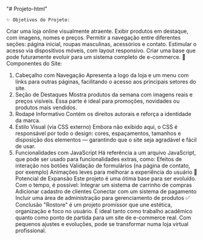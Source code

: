 "# Projeto-html"  

    ✨ Objetivos do Projeto:
Criar uma loja online visualmente atraente.
Exibir produtos em destaque, com imagens, nomes e preços.
Permitir a navegação entre diferentes seções: página inicial, roupas masculinas, acessórios e contato.
Estimular o acesso via dispositivos móveis, com layout responsivo.
Criar uma base que pode futuramente evoluir para um sistema completo de e-commerce.
    🧩 Componentes do Site:
1. Cabeçalho com Navegação
Apresenta a logo da loja e um menu com links para outras páginas, facilitando o acesso aos principais setores do site.
2. Seção de Destaques
Mostra produtos da semana com imagens reais e preços visíveis. Essa parte é ideal para promoções, novidades ou produtos mais vendidos.
3. Rodapé Informativo
Contém os direitos autorais e reforça a identidade da marca.
4. Estilo Visual (via CSS externo)
Embora não exibido aqui, o CSS é responsável por todo o design: cores, espaçamentos, tamanhos e disposição dos elementos — garantindo que o site seja agradável e fácil de usar.
5. Funcionalidades com JavaScript
Há referência a um arquivo JavaScript, que pode ser usado para funcionalidades extras, como:
Efeitos de interação nos botões
Validação de formulários (na página de contato, por exemplo)
Animações leves para melhorar a experiência do usuário
    🚀 Potencial de Expansão
Este projeto é uma ótima base para ser evoluído. Com o tempo, é possível:
Integrar um sistema de carrinho de compras
Adicionar cadastro de clientes
Conectar com um sistema de pagamento
Incluir uma área de administração para gerenciamento de produtos
    ✅ Conclusão
"Rostore" é um projeto promissor que une estética, organização e foco no usuário. É ideal tanto como trabalho acadêmico quanto como ponto de partida para um site de e-commerce real. Com pequenos ajustes e evoluções, pode se transformar numa loja virtual profissional.


